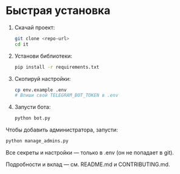 # Быстрая установка

1. Скачай проект:
   ```bash
   git clone <repo-url>
   cd it
   ```
2. Установи библиотеки:
   ```bash
   pip install -r requirements.txt
   ```
3. Скопируй настройки:
   ```bash
   cp env.example .env
   # Впиши свой TELEGRAM_BOT_TOKEN в .env
   ```
4. Запусти бота:
   ```bash
   python bot.py
   ```

Чтобы добавить администратора, запусти:
```bash
python manage_admins.py
```

Все секреты и настройки — только в .env (он не попадает в git).

Подробности и вклад — см. README.md и CONTRIBUTING.md. 